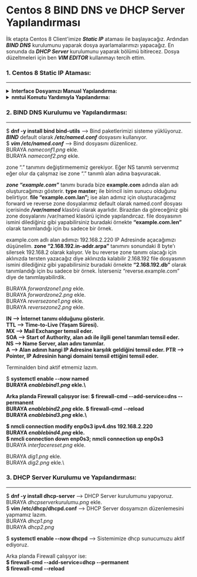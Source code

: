 # Centos 8 BIND DNS ve DHCP Server Yapılandırması

İlk etapta Centos 8 Client'imize ***Static IP*** ataması ile başlayacağız. Ardından ***BIND DNS*** kurulumunu yaparak dosya ayarlamalarımızı yapacağız. En sonunda da ***DHCP Server*** kurulumunu yaparak bölümü bitirecez. Dosya düzeltmeleri için ben ***VIM EDITOR*** kullanmayı tercih ettim.


### 1. Centos 8 Static IP Ataması:
---

<details>
  
  <b><summary> Interface Dosyamızı Manual Yapılandırma: </summary></b>
  
  $ <b>ip a</b> komutunu kullanarak <b><i>Network Interface'lerimizi</i></b> görüntülüyoruz.\
  BURAYA <i>ipacommend.png</i> ekle.\
  Ben Interface olarak <b><i>enp0s3</i></b> kullanıyorum. Şimdi <b><i>/etc/sysconfig/network-script/ifcfg-enp0s3</b></i> komutu ile Interface ayarlarımı düzenlicem.\
  BURAYA <i>interfaceayarlari.png</i> ekle.\
  İlk kurulumda <b><i>BOOTPROTO</b></i> default olarak dhcp geliyor. Biz onu none ile değiştiriyoruz. Ayrıca <b><i>IPADDR, PREFIX, GATEWAY, DNS1</b></i> değişkenlerimizi manual olarak eklememiz lazım.\
  $ <b>nmcli connection down enp0s3; nmcli connection up enp0s3</b> --> Bu komut yardımı ile interface yeniden başlat yapıyoruz.\
  $ <b>ip a</b> komutu ile tekrardan istediğimiz IP Adresine ayarladı mı diye kontrol ediyoruz.
  
</details>

<details>
  
  <b><summary> nmtui Komutu Yardımıyla Yapılandırma: </summary></b>
  $ <b>nmtui</b>\
  BURAYA <i>nmtui1.png</i> ekle.\
  <b><i>Edit a connection</b></i> giriş yapalım.\
  BURAYA <i>nmtui2.png</i> ekle.\
  Gelen pencerede <b><i>Edit</b></i> seçeneğini seçelim.\
  BURAYA <i>nmtui3.png</i> ekle.\
  Ardından OK ile burdan çıkış yapalım.\
  $ <b><i>sudo nmcli connection down enp1s0 && sudo nmcli connection up enp1s0</b></i> --> Komutu ile modem interface yeniden başlat yapıyoruz.\
  $ <b>ip a</b> komutu ile değişiklikler kaydedilmiş mi diye kontrol ediyoruz.
  
</details>

### 2. BIND DNS Kurulumu ve Yapılandırması:
---
$ <b>dnf -y install bind bind-utils</b> --> Bind paketlerimizi sisteme yüklüyoruz.\
<b><i>BIND</b></i> default olarak <b><i>/etc/named.conf</b></i> dosyasını kullanıyor.\
$ <b><i>vim /etc/named.conf</b></i> --> Bind dosyasını düzenlicez.\
BURAYA <i>nameconf1.png</i> ekle.\
BURAYA <i>nameconf2.png</i> ekle.

zone “.” tanımını değiştirmememiz gerekiyor. Eğer NS tanımlı serverımız eğer olur da çalışmaz ise zone “.” tanımlı alan adına başvuracak.

<b><i>zone “example.com”</b></i> tanımı burada bize <b>example.com</b> adında alan adı oluşturcağımızı gösterir. <b>type master;</b> ile birincil isim sunucu olduğunu belirtiyor. <b>file “example.com.lan”;</b> ise alan adımız için oluşturacağımız forward ve reverse zone dosyalarımız default olarak named.conf dosyası içerisinde <b><i>/var/named</b></i> klasörü olarak ayarlıdır. Birazdan da göreceğiniz gibi zone dosyalarını /var/named klasörü içinde yapılandırcaz. file dosyasının ismini dilediğiniz gibi yapabilirsiniz buradaki örnekte <b>“example.com.len”</b> olarak tanımlandığı için bu sadece bir örnek.

example.com adlı alan adımızı 192.168.2.220 IP Adresinde açacağımızı düşünelim. <b>zone “2.168.192.in-addr.arpa”</b> tanımını sonundaki 8 byte'ı silersek 192.168.2 olarak kalıyor. Ve bu reverse zone tanımı olacağı için aklınızda tersten yazacağız diye aklınızda kalabilir 2.168.192 file dosyasının ismini dilediğiniz gibi yapabilirsiniz buradaki örnekte <b>“2.168.192.db”</b> olarak tanımlandığı için bu sadece bir örnek. İsterseniz “reverse.example.com” diye de tanımlayabilirdik.

BURAYA <i>forwardzone1.png</i> ekle.\
BURAYA <i>forwardzone2.png</i> ekle.\
BURAYA <i>reversezone1.png</i> ekle.\
BURAYA <i>reversezone2.png</i> ekle.

<b>IN --> İnternet tanımı olduğunu gösterir.\
TTL --> Time-to-Live (Yaşam Süresi).\
MX --> Mail Exchanger temsil eder.\
SOA --> Start of Authority, alan adı ile ilgili genel tanımları temsil eder.\
NS --> Name Server, alan adını tanımlar.\
A --> Alan adının hangi IP Adresine karşılık geldiğini temsil eder.
PTR --> Pointer, IP Adresinin hangi domaini temsil ettiğini temsil eder.</b>

Terminalden bind aktif etmemiz lazım.

$ <b>systemctl enable --now named\
BURAYA <i>enablebind1.png</i> ekle.\

Arka planda Firewall çalışıyor ise:
$ firewall-cmd --add-service=dns --permanent\
BURAYA <i>enablebind2.png</i> ekle.
$ firewall-cmd --reload\
BURAYA <i>enablebind3.png</i> ekle.\

$ nmcli connection modify enp0s3 ipv4.dns 192.168.2.220\
BURAYA <i>enablebind4.png</i> ekle.\
$ nmcli connection down enp0s3; nmcli connection up enp0s3</b>\
BURAYA <i>interfacereset.png</i> ekle.

BURAYA <i>dig1.png</i> ekle.\
BURAYA <i>dig2.png</i> ekle.\

### 3. DHCP Server Kurulumu ve Yapılandırması:
---
$ <b>dnf -y install dhcp-server </b> --> DHCP Server kurulumunu yapıyoruz.\
BURAYA <i>dhcpserverkurulumu.png</i> ekle.\
$ <b>vim /etc/dhcp/dhcpd.conf</b> --> DHCP Server dosyamızın düzenlemesini yapmamız lazım.\
BURAYA <i>dhcp1.png</i>\
BURAYA <i>dhcp2.png</i>

$ <b>systemctl enable --now dhcpd</b> --> Sistemimize dhcp sunucumuzu aktif ediyoruz.

Arka planda Firewall çalışıyor ise:\
<b>$ firewall-cmd --add-service=dhcp --permanent</br> 
$ firewall-cmd --reload</b>
